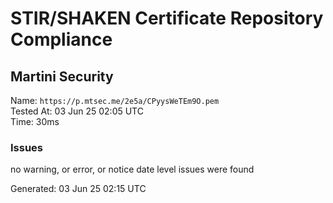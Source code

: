 # STIR/SHAKEN Certificate Repository Compliance

## Martini Security

Name: `https://p.mtsec.me/2e5a/CPyysWeTEm9O.pem`\
Tested At: 03 Jun 25 02:05 UTC\
Time: 30ms

### Issues

no warning, or error, or notice date level issues were found

Generated: 03 Jun 25 02:15 UTC